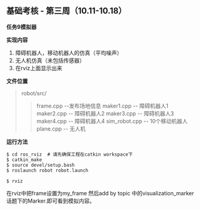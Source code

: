 ## 基础考核 - 第三周（10.11-10.18）

**任务9模拟器**

**实现内容**
1. 障碍机器人，移动机器人的仿真（平均噪声）
2. 无人机仿真（未包括传感器）
3. 在rviz上面显示出来

**文件位置**
> robot/src/
>> frame.cpp --发布场地信息
>> maker1.cpp -- 障碍机器人1
>> maker2.cpp -- 障碍机器人2
>> maker3.cpp -- 障碍机器人3
>> maker4.cpp -- 障碍机器人4
>> sim_robot.cpp -- 10个移动机器人
>> plane.cpp -- 无人机

**运行方法**

```shell1
$ cd ros_rviz  # 请先确保工程在catkin workspace下
$ catkin_make  
$ source devel/setup.bash
$ roslaunch robot robot.launch
```
```shell2
$ rviz
```
在rviz中把frame设置为my_frame
然后add by topic 中的visualization_marker话题下的Marker.即可看到模拟内容。
